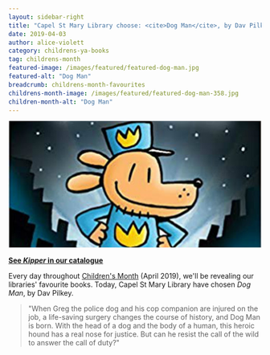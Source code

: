```yaml
---
layout: sidebar-right
title: "Capel St Mary Library choose: <cite>Dog Man</cite>, by Dav Pilkey"
date: 2019-04-03
author: alice-violett
category: childrens-ya-books
tag: childrens-month
featured-image: /images/featured/featured-dog-man.jpg
featured-alt: "Dog Man"
breadcrumb: childrens-month-favourites
childrens-month-image: /images/featured/featured-dog-man-358.jpg
children-month-alt: "Dog Man"
---
```


![Dog Man](/images/featured/featured-dog-man.jpg)

**[See <cite>Kipper</cite> in our catalogue](https://suffolk.spydus.co.uk/cgi-bin/spydus.exe/ENQ/OPAC/BIBENQ?BRN=2182681)**

Every day throughout [Children's Month](/childrens-month/) (April 2019), we'll be revealing our libraries' favourite books. Today, Capel St Mary Library have chosen <cite>Dog Man</cite>, by Dav Pilkey.

> "When Greg the police dog and his cop companion are injured on the job, a life-saving surgery changes the course of history, and Dog Man is born. With the head of a dog and the body of a human, this heroic hound has a real nose for justice. But can he resist the call of the wild to answer the call of duty?"
